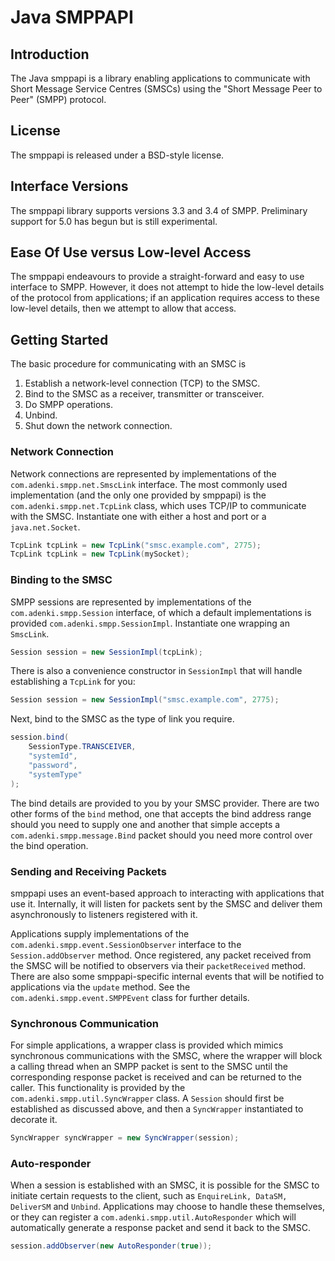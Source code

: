 # Java SMPPAPI

## Introduction
The Java smppapi is a library enabling applications to communicate with Short
Message Service Centres (SMSCs) using the "Short Message Peer to Peer" (SMPP)
protocol.

## License
The smppapi is released under a BSD-style license.

## Interface Versions
The smppapi library supports versions 3.3 and 3.4 of SMPP. Preliminary support
for 5.0 has begun but is still experimental.

## Ease Of Use versus Low-level Access
The smppapi endeavours to provide a straight-forward and easy to use interface
to SMPP. However, it does not attempt to hide the low-level details of the
protocol from applications; if an application requires access to these low-level
details, then we attempt to allow that access.

## Getting Started
The basic procedure for communicating with an SMSC is
1. Establish a network-level connection (TCP) to the SMSC.
2. Bind to the SMSC as a receiver, transmitter or transceiver.
3. Do SMPP operations.
4. Unbind.
5. Shut down the network connection.

### Network Connection
Network connections are represented by implementations of the
`com.adenki.smpp.net.SmscLink` interface. The most commonly used implementation
(and the only one provided by smppapi) is the `com.adenki.smpp.net.TcpLink`
class, which uses TCP/IP to communicate with the SMSC. Instantiate one with
either a host and port or a `java.net.Socket`.

```java
TcpLink tcpLink = new TcpLink("smsc.example.com", 2775);
TcpLink tcpLink = new TcpLink(mySocket);
```

### Binding to the SMSC
SMPP sessions are represented by implementations of the
`com.adenki.smpp.Session` interface, of which a default implementations is
provided `com.adenki.smpp.SessionImpl`. Instantiate one wrapping an `SmscLink`.

```java
Session session = new SessionImpl(tcpLink);
```

There is also a convenience constructor in `SessionImpl` that will handle
establishing a `TcpLink` for you:

```java
Session session = new SessionImpl("smsc.example.com", 2775);
```

Next, bind to the SMSC as the type of link you require.

```java
session.bind(
    SessionType.TRANSCEIVER,
    "systemId",
    "password",
    "systemType"
);
```

The bind details are provided to you by your SMSC provider. There are two other
forms of the `bind` method, one that accepts the bind address range should you
need to supply one and another that simple accepts a
`com.adenki.smpp.message.Bind` packet should you need more control over the bind
operation.

### Sending and Receiving Packets
smppapi uses an event-based approach to interacting with applications that use
it. Internally, it will listen for packets sent by the SMSC and deliver them
asynchronously to listeners registered with it.

Applications supply implementations of the
`com.adenki.smpp.event.SessionObserver` interface to the `Session.addObserver`
method. Once registered, any packet received from the SMSC will be notified to
observers via their `packetReceived` method. There are also some
smppapi-specific internal events that will be notified to applications via the
`update` method. See the `com.adenki.smpp.event.SMPPEvent` class for further
details.

### Synchronous Communication
For simple applications, a wrapper class is provided which mimics synchronous
communications with the SMSC, where the wrapper will block a calling thread when
an SMPP packet is sent to the SMSC until the corresponding response packet is
received and can be returned to the caller. This functionality is provided by
the `com.adenki.smpp.util.SyncWrapper` class. A `Session` should first be
established as discussed above, and then a `SyncWrapper` instantiated to
decorate it.

```java
SyncWrapper syncWrapper = new SyncWrapper(session);
```

### Auto-responder
When a session is established with an SMSC, it is possible for the SMSC to
initiate certain requests to the client, such as `EnquireLink, DataSM,
DeliverSM` and `Unbind`. Applications may choose to handle these themselves, or
they can register a `com.adenki.smpp.util.AutoResponder` which will
automatically generate a response packet and send it back to the SMSC.

```java
session.addObserver(new AutoResponder(true));
```
